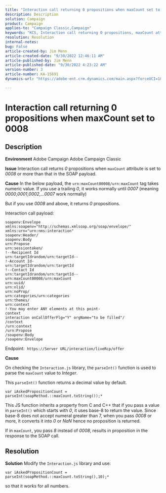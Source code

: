 ```yaml
---
title: "Interaction call returning 0 propositions when maxCount set to 0008"
description: Description
solution: Campaign
product: Campaign
applies-to: "Campaign Classic,Campaign"
keywords: "KCS, Interaction call returning 0 propositions, maxCount attribute, 0008, SOAP payload, Adobe Campaign, Adobe Campaign Classic"
resolution: Resolution
internal-notes: 
bug: False
article-created-by: Jim Menn
article-created-date: "9/30/2022 12:46:11 AM"
article-published-by: Jim Menn
article-published-date: "9/30/2022 4:23:22 AM"
version-number: 3
article-number: KA-15691
dynamics-url: "https://adobe-ent.crm.dynamics.com/main.aspx?forceUCI=1&pagetype=entityrecord&etn=knowledgearticle&id=178a6d43-5940-ed11-9db1-0022480866ad"

---
```

# Interaction call returning 0 propositions when maxCount set to 0008

## Description


<b>Environment</b>
 Adobe Campaign
 Adobe Campaign Classic

<b>Issue</b>
 Interaction call returns *0* propositions when `maxCount` attribute is set to *0008* or more than that in the SOAP payload.

<b>Cause</b>
 In the below payload, the `urn:maxCount00008/urn:maxCount` tag takes numeric value.
 If you use a trailing *0*, it works normally until *0007* (meaning *0000*,*0001*,*0002*,...*0007* work normally)

But if you use *0008* and above, it returns *0* propositions.

Interaction call payload:


```
soapenv:Envelope xmlns:soapenv="http://schemas.xmlsoap.org/soap/envelope/" xmlns:urn="urn:nms:interaction"
soapenv:Header/
soapenv:Body
urn:Propose
urn:sessiontoken/
!--Recipient Id
urn:targetIdrandom/urn:targetId--
!-Account Id-
urn:targetIdrandom/urn:targetId
!--Contact Id
urn:targetIdrandom/urn:targetId--
urn:maxCount00008/urn:maxCount
urn:uuid/
urn:nlid/
urn:noProp/
urn:categories/urn:categories
urn:themes/
urn:context
!-You may enter ANY elements at this point-
context
interaction onCallOfferFlg="Y" orgName="to be filled"/
/context
/urn:context
/urn:Propose
/soapenv:Body
/soapenv:Envelope
```




Endpoint: 
`https://Server URL/interaction/liveRcp/offer`

<b>Cause</b>

On checking the `Interaction.js` library, the `parseInt()` function is used to parse the `maxCount` value to *Integer*.

This `parseInt()` function returns a decimal value by default.


```
var iAskedPropositionCount = parseInt(soapMethod.::maxCount.toString());*
```


This JS function inherits a property from C and C++ that if you pass a value in `parseInt()` which starts with *0*, it uses base-8 to return the value.
 Since base-8 does not accept numeral greater than 7, when you pass *0008* or more, it converts it into *0* or *NaN* hence no proposition is returned.

If in `maxCount`, you pass *8* instead of *0008*, results in proposition in the response to the SOAP call.


## Resolution


<b>Solution</b>
Modify the `Interaction.js` library and use:




```
var iAskedPropositionCount = parseInt(soapMethod.::maxCount.toString(),10);*
```




so that it works for all numbers.
